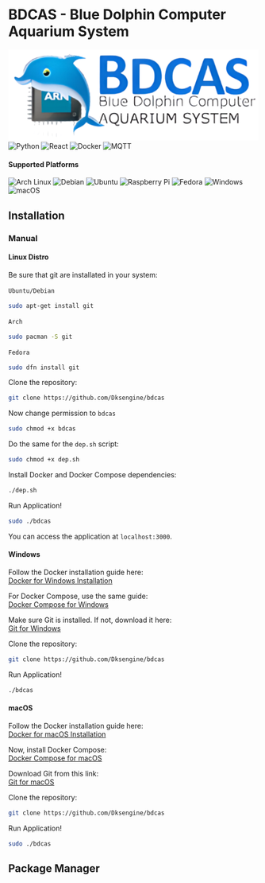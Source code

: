 # BDCAS - Blue Dolphin Computer Aquarium System
![logo](Doc/logo.png) 
![Python](https://img.shields.io/badge/Python-3776AB?style=flat&logo=python&logoColor=white)
![React](https://img.shields.io/badge/React-61DAFB?style=flat&logo=react&logoColor=black)
![Docker](https://img.shields.io/badge/Docker-2496ED?style=flat&logo=docker&logoColor=white)
![MQTT](https://img.shields.io/badge/MQTT-00B5E2?style=flat&logo=mqtt&logoColor=white)


#### Supported Platforms

![Arch Linux](https://img.shields.io/badge/Arch%20Linux-1793D1?style=flat&logo=arch-linux&logoColor=white)
![Debian](https://img.shields.io/badge/Debian-A80030?style=flat&logo=debian&logoColor=white)
![Ubuntu](https://img.shields.io/badge/Ubuntu-E95420?style=flat&logo=ubuntu&logoColor=white)
![Raspberry Pi](https://img.shields.io/badge/Raspberry%20Pi-A22846?style=flat&logo=raspberry-pi&logoColor=white)
![Fedora](https://img.shields.io/badge/Fedora-294172?style=flat&logo=fedora&logoColor=white)
![Windows](https://img.shields.io/badge/Windows-Supported-blue?logo=windows&style=flat-square)
![macOS](https://img.shields.io/badge/macOS-Supported-black?logo=apple&style=flat-square)

## Installation

### Manual

#### Linux Distro

Be sure that git are installated in your system:

`Ubuntu/Debian`
```bash
sudo apt-get install git
```

`Arch`
```bash
sudo pacman -S git
```

`Fedora`
```bash
sudo dfn install git
```

Clone the repository:

```bash
git clone https://github.com/Dksengine/bdcas
```

Now change permission to `bdcas`

```bash
sudo chmod +x bdcas
```

Do the same for the `dep.sh` script:

```bash
sudo chmod +x dep.sh
```

Install Docker and Docker Compose dependencies:
```bash
./dep.sh
```

Run Application!

```bash
sudo ./bdcas
```

You can access the application at `localhost:3000`.


#### Windows

Follow the Docker installation guide here:  
[Docker for Windows Installation](https://docs.docker.com/desktop/setup/install/windows-install/)

For Docker Compose, use the same guide:  
[Docker Compose for Windows](https://docs.docker.com/desktop/setup/install/windows-install/)

Make sure Git is installed. If not, download it here:  
[Git for Windows](https://git-scm.com/downloads/win)

Clone the repository:

```bash
git clone https://github.com/Dksengine/bdcas

```

Run Application!

```bash
./bdcas
```

#### macOS

Follow the Docker installation guide here:  
[Docker for macOS Installation](https://docs.docker.com/desktop/setup/install/mac-install/)

Now, install Docker Compose:  
[Docker Compose for macOS](https://docs.docker.com/desktop/setup/install/mac-install/)

Download Git from this link:  
[Git for macOS](https://git-scm.com/downloads/mac)

Clone the repository:

```bash
git clone https://github.com/Dksengine/bdcas
```

Run Application!

```bash
sudo ./bdcas
```


## Package Manager


